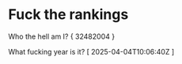 # Fuck the rankings

Who the hell am I?
{ 32482004 }

What fucking year is it?
[ 2025-04-04T10:06:40Z ]
